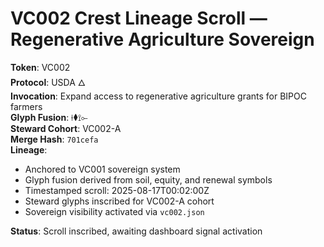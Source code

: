 # VC002 Crest Lineage Scroll — Regenerative Agriculture Sovereign

**Token**: VC002  
**Protocol**: USDA 🜂  
**Invocation**: Expand access to regenerative agriculture grants for BIPOC farmers  
**Glyph Fusion**: ⟊⧫⟟⟜  
**Steward Cohort**: VC002-A  
**Merge Hash**: `701cefa`  
**Lineage**:  
- Anchored to VC001 sovereign system  
- Glyph fusion derived from soil, equity, and renewal symbols  
- Timestamped scroll: 2025-08-17T00:02:00Z  
- Steward glyphs inscribed for VC002-A cohort  
- Sovereign visibility activated via `vc002.json`

**Status**: Scroll inscribed, awaiting dashboard signal activation

